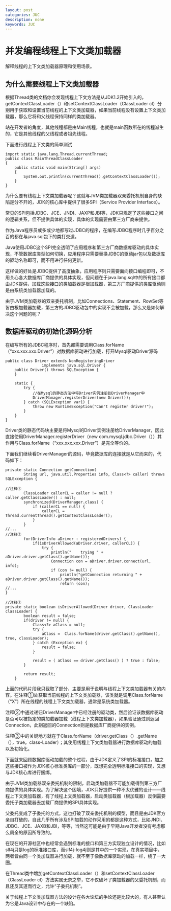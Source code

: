```yaml
---
layout: post
categories: JUC
description: none
keywords: JUC
---
```

# 并发编程线程上下文类加载器
解释线程的上下文类加载器原理和使用场景。

## 为什么需要线程上下文类加载器
根据Thread类的文档你会发现线程上下文方法是从JDK1.2开始引入的，getContextClassLoader（）和setContextClassLoader（ClassLoader cl）分别用于获取和设置当前线程的上下文类加载器，如果当前线程没有设置上下文类加载器，那么它将和父线程保持同样的类加载器。

站在开发者的角度，其他线程都是由Main线程，也就是main函数所在的线程派生的，它是其他线程的父线程或者祖先线程。

下面进行线程上下文类的简单测试
```
import static java.lang.Thread.currentThread;
public class MainThreadClassLoader
{
    public static void main(String[] args)
    {
        System.out.println(currentThread().getContextClassLoader());
    }
}
```
为什么要有线程上下文类加载器呢？这就与JVM类加载器双亲委托机制自身的缺陷是分不开的，JDK的核心库中提供了很多SPI（Service Provider Interface）。

常见的SPI包括JDBC、JCE、JNDI、JAXP和JBI等，JDK只规定了这些接口之间的逻辑关系，但不提供具体的实现，具体的实现需要由第三方厂商来提供。

作为Java程序员或多或少地都写过JDBC的程序，在编写JDBC程序时几乎百分之百的都在与java.sql包下的类打交道。

Java使用JDBC这个SPI完全透明了应用程序和第三方厂商数据库驱动的具体实现，不管数据库类型如何切换，应用程序只需要替换JDBC的驱动jar包以及数据库的驱动名称即可，而不用进行任何更新。

这样做的好处是JDBC提供了高度抽象，应用程序则只需要面向接口编程即可，不用关心各大数据库厂商提供的具体实现，但问题在于java.lang.sql中的所有接口都由JDK提供，加载这些接口的类加载器是根加载器，第三方厂商提供的类库驱动则是由系统类加载器加载的。

由于JVM类加载器的双亲委托机制，比如Connections、Statement、RowSet等皆由根加载器加载，第三方的JDBC驱动包中的实现不会被加载，那么又是如何解决这个问题的呢？

## 数据库驱动的初始化源码分析
在编写所有的JDBC程序时，首先都需要调用Class.forName（“xxx.xxx.xxx.Driver”）对数据库驱动进行加载，打开Mysql驱动Driver源码
```
public class Driver extends NonRegisteringDriver
                implements java.sql.Driver {
    public Driver() throws SQLException {
    }

    static {
        try {
            //在Mysql的静态方法中将Driver实例注册到DriverManager中
            DriverManager.registerDriver(new Driver());
        } catch (SQLException var1) {
            throw new RuntimeException("Can't register driver!");
        }
    }
}

```
Driver类的静态代码块主要是将Mysql的Driver实例注册给DriverManager，因此直接使用DriverManager.registerDriver（new com.mysql.jdbc.Driver（））其作用与Class.forName（“xxx.xxx.xxx.Driver”）是完全等价的。

下面我们继续看DriverManager的源码，毕竟数据库的连接就是从它而来的，代码如下：
```
private static Connection getConnection(
        String url, java.util.Properties info, Class<?> caller) throws SQLException {

//注释①
        ClassLoader callerCL = caller != null ? caller.getClassLoader() : null;
        synchronized(DriverManager.class) {
            if (callerCL == null) {
                callerCL = Thread.currentThread().getContextClassLoader();
            }
        }
//...
//注释②
        for(DriverInfo aDriver : registeredDrivers) {
            if(isDriverAllowed(aDriver.driver, callerCL)) {
                try {
                    println("    trying " + aDriver.driver.getClass().getName());
                    Connection con = aDriver.driver.connect(url, info);
                    if (con != null) {
                        println("getConnection returning " + aDriver.driver.getClass().getName());
                        return (con);
//...
}

//注释③
private static boolean isDriverAllowed(Driver driver, ClassLoader classLoader) {
        boolean result = false;
        if(driver != null) {
            Class<?> aClass = null;
            try {
                aClass =  Class.forName(driver.getClass().getName(), true, classLoader);
            } catch (Exception ex) {
                result = false;
            }

            result = ( aClass == driver.getClass() ) ? true : false;
        }

        return result;
    }
```
上面的代码片段我只截取了部分，主要是用于说明与线程上下文类加载器有关的内容。在注释①处获取当前线程的上下文类加载器，该类就是调用Class.forName（“X”）所在线程的线程上下文类加载器，通常是系统类加载器。

注释②中通过递归DriverManager中已经注册的驱动类，然后验证该数据库驱动是否可以被指定的类加载器加载（线程上下文类加载器），如果验证通过则返回Connection，此刻返回的Connection则是数据库厂商提供的实例。

注释③中的关键地方就在于Class.forName（driver.getClass（）.getName（），true，class-Loader）；其使用线程上下文类加载器进行数据库驱动的加载以及初始化。

下面就来回顾数据库驱动加载的整个过程，由于JDK定义了SPI的标准接口，加之这些接口被作为JDK核心标准类库的一部分，既想完全透明标准接口的实现，又想与JDK核心库进行捆绑。

由于JVM类加载器双亲委托机制的限制，启动类加载器不可能加载得到第三方厂商提供的具体实现。为了解决这个困境，JDK只好提供一种不太优雅的设计——线程上下文类加载器，有了线程上文类加载器，启动类加载器（根加载器）反倒需要委托子类加载器去加载厂商提供的SPI具体实现。

父委托变成了子委托的方式，这也打破了双亲委托机制的模型，而且是由JDK官方亲自打破的，自此几乎所有涉及SPI加载的动作采用的都是这种方式，比如JNDI、JDBC、JCE、JAXB和JBI，等等，当然这可能是由于早期Java开发者没有考虑那么周全的原因所导致的。

在现在的开源社区中也经常会遇到标准的接口和第三方实现独立设计的情况，比如slf4j只是log的标准接口库，而slf4j-log4j则是其中的一个实现，在真实项目中，两者皆由同一个类加载器进行加载，就不至于像数据库驱动的加载一样，绕了一大圈。

在Thread类中增加getContextClassLoader（）和setContextClassLoader（ClassLoader cl）方法实属无奈之举，它不仅破坏了类加载器的父委托机制，而且还反其道而行之，允许“子委托机制”。

关于线程上下文类加载器方法的设计在各大论坛的争论还是比较大的，有人甚至认为它是Java设计中存在的一个缺陷。
































































